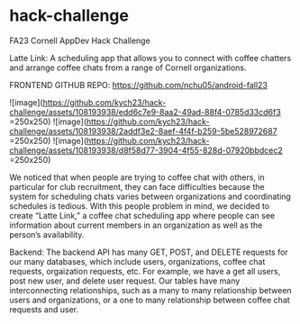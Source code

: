 # hack-challenge
FA23 Cornell AppDev Hack Challenge

Latte Link:
A scheduling app that allows you to connect with coffee chatters and arrange coffee chats from a range of Cornell organizations.

FRONTEND GITHUB REPO: https://github.com/nchu05/android-fall23

![image](https://github.com/kych23/hack-challenge/assets/108193938/edd6c7e9-8aa2-49ad-88f4-0785d33cd6f3 =250x250)
![image](https://github.com/kych23/hack-challenge/assets/108193938/2addf3e2-8aef-4f4f-b259-5be528972687 =250x250)
![image](https://github.com/kych23/hack-challenge/assets/108193938/d8f58d77-3904-4f55-828d-07920bbdcec2 =250x250)

We noticed that when people are trying to coffee chat with others, in particular for club recruitment, they can face difficulties because the system for scheduling chats varies between organizations and coordinating schedules is tedious. With this people problem in mind, we decided to create “Latte Link,” a coffee chat scheduling app where people can see information about current members in an organization as well as the person’s availability.

Backend:
The backend API has many GET, POST, and DELETE requests for our many databases, which include users, organizations, coffee chat requests, orgaization requests, etc. For example, we have a get all users, post new user, and delete user request. Our tables have many interconnecting relationships, such as a many to many relationship between users and organizations, or a one to many relationship between coffee chat requests and user.






